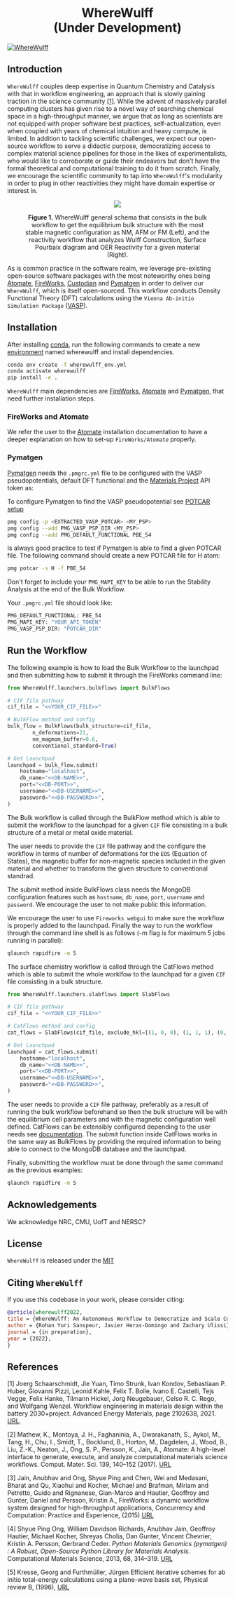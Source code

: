 <h1 align="center">WhereWulff <br/> (Under Development)</h1>


[![WhereWulff](https://github.com/ulissigroup/mo-wulff-workflow/actions/workflows/WhereWulff.yml/badge.svg)](https://github.com/ulissigroup/mo-wulff-workflow/actions/workflows/WhereWulff.yml)

## Introduction

`WhereWulff` couples deep expertise in Quantum Chemistry and Catalysis with that in workflow engineering, an approach that is slowly gaining traction in the science community [[1]](#1). While the advent of massively parallel computing clusters has given rise to a novel way of
searching chemical space in a high-throughput manner, we argue that as long as scientists are not
equipped with proper software best practices, self-actualization, even when coupled with years of
chemical intuition and heavy compute, is limited. In addition to tackling scientific challenges, we expect our open-source
workflow to serve a didactic purpose, democratizing access to complex material science pipelines
for those in the likes of experimentalists, who would like to corroborate or guide their endeavors
but don’t have the formal theoretical and computational training to do it from scratch. Finally, we encourage the scientific community to tap into `WhereWulff`'s modularity in order to plug in other reactivities they might have domain expertise or interest in.

<figure align="center">
	<img src="img/wherewulff_img.png">
	<figcaption>
		<p><b>Figure 1.</b> WhereWulff general schema that consists in the bulk workflow to get the
		equilibrium bulk structure with the most stable magnetic configuration as NM, AFM or FM (Left), and the reactivity workflow that analyzes Wulff Construction, Surface Pourbaix diagram and OER Reactivity for a given material (Right).
		</p>
	</figcaption>
</figure>

As is common practice in the software realm, we leverage pre-existing open-source software packages with the most noteworthy ones being [Atomate](#2), [FireWorks](#3), [Custodian](#4) and [Pymatgen](#4) in order to deliver our `WhereWulff`, which is itself open-sourced. This workflow conducts Density Functional Theory (DFT) calculations using the `Vienna Ab-initio Simulation Package` ([VASP](#5)).

## Installation

After installing [conda](http://conda.pydata.org/), run the following commands to create a new [environment](https://conda.io/docs/user-guide/tasks/manage-environments.html) named wherewulff and install dependencies.

```bash
conda env create -f wherewulff_env.yml
conda activate wherewulff
pip install -e .
```

`WhereWulff` main dependencies are [FireWorks](https://materialsproject.github.io/fireworks/), [Atomate](https://atomate.org) and [Pymatgen](https://pymatgen.org), that need further installation steps.

### FireWorks and Atomate

We refer the user to the [Atomate](https://atomate.org/installation.html) installation documentation to have a deeper explanation on how to set-up `FireWorks/Atomate` properly.

### Pymatgen

[Pymatgen](https://pymatgen.org) needs the `.pmgrc.yml` file to be configured with the VASP pseudopotentials, default DFT functional and the [Materials Project]() API token as:

To configure Pymatgen to find the VASP pseudopotential see [POTCAR setup](https://pymatgen.org/installation.html#)

```bash
pmg config -p <EXTRACTED_VASP_POTCAR> <MY_PSP>
pmg config --add PMG_VASP_PSP_DIR <MY_PSP>
pmg config --add PMG_DEFAULT_FUNCTIONAL PBE_54
```

Is always good practice to test if Pymatgen is able to find a given POTCAR file. The following command should create a new POTCAR file for H atom:

```bash
pmg potcar -s H -f PBE_54
```

Don't forget to include your `PMG_MAPI_KEY` to be able to run the Stability Analysis at the end of the Bulk Workflow.

Your `.pmgrc.yml` file should look like:
```bash
PMG_DEFAULT_FUNCTIONAL: PBE_54
PMG_MAPI_KEY: "YOUR_API_TOKEN"
PMG_VASP_PSP_DIR: "POTCAR_DIR"
```

## Run the Workflow

The following example is how to load the Bulk Workflow to the launchpad and then submitting how to submit it through the FireWorks command line:

```python
from WhereWulff.launchers.bulkflows import BulkFlows

# CIF file pathway
cif_file = "<<YOUR_CIF_FILE>>"

# BulkFlow method and config
bulk_flow = BulkFlows(bulk_structure=cif_file,
		n_deformations=21,
		nm_magmom_buffer=0.6,
		conventional_standard=True)

# Get Launchpad
launchpad = bulk_flow.submit(
    hostname="localhost",
    db_name="<<DB-NAME>>",
    port="<<DB-PORT>>",
    username="<<DB-USERNAME>>",
    password="<<DB-PASSWORD>>",
)
```

The Bulk workflow is called through the BulkFlow method which is able to submit the workflow to the launchpad for a given `CIF` file consisting in a bulk structure of a metal or metal oxide material.

The user needs to provide the `CIF` file pathway and the configure the workflow in terms of number of deformations for the `EOS` (Equation of States), the magnetic buffer for non-magnetic species included in the given material and whether to transform the given structure to conventional standrad.

The submit method inside BulkFlows class needs the MongoDB configuration features such as `hostname`, `db_name`, `port`, `username` and `password`. We encourage the user to not make public this information.

We encourage the user to use `Fireworks webgui` to make sure the workflow is properly added to the launchpad. Finally the way to run the workflow through the command line shell is as follows (-m flag is for maximum 5 jobs running in parallel): 

```bash
qlaunch rapidfire -m 5
```

The surface chemistry workflow is called through the CatFlows method which is able to submit the whole worklfow to the launchpad for a given `CIF` file consisting in a bulk structure.

```python
from WhereWulff.launchers.slabflows import SlabFlows

# CIF file pathway
cif_file = "<<YOUR_CIF_FILE>>"

# CatFlows method and config
cat_flows = SlabFlows(cif_file, exclude_hkl=[(1, 0, 0), (1, 1, 1), (0, 0, 1)])

# Get Launchpad
launchpad = cat_flows.submit(
    hostname="localhost",
    db_name="<<DB-NAME>>",
    port="<<DB-PORT>>",
    username="<<DB-USERNAME>>",
    password="<<DB-PASSWORD>>",
)
```

The user needs to provide a `CIF` file pathway, preferably as a result of running the bulk workflow beforehand so then the bulk structure will be with the equilibrium cell parameters and with the magnetic configuration well defined. CatFlows can be extensibly configured depending to the user needs see [documentation](https://github.com/ulissigroup/mo-wulff-workflow/blob/main/CatFlows/launchers/catflows.py). The submit function inside CatFlows works in the same way as BulkFlows by providing the required information to being able to connect to the MongoDB database and the launchpad.

Finally, submitting the workflow must be done through the same command as the previous examples:

```bash
qlaunch rapidfire -m 5
```

## Acknowledgements

We acknowledge NRC, CMU, UofT and NERSC?

## License

`WhereWulff` is released under the [MIT](https://github.com/ulissigroup/mo-wulff-workflow/blob/main/LICENSE.md)

## Citing `WhereWulff`

If you use this codebase in your work, please consider citing:

```bibtex
@article{wherewulff2022,
title = {WhereWulff: An Autonomous Workflow to Democratize and Scale Complex Material Discovery for Electrocatalysis},
author = {Rohan Yuri Sanspeur, Javier Heras-Domingo and Zachary Ulissi},
journal = {in preparation},
year = {2022},
}
```

## References
<a id="1">[1]</a> 
Joerg Schaarschmidt, Jie Yuan, Timo Strunk, Ivan Kondov, Sebastiaan P. Huber, Giovanni
Pizzi, Leonid Kahle, Felix T. Bolle, Ivano E. Castelli, Tejs Vegge, Felix Hanke, Tilmann Hickel,
Jorg Neugebauer, Celso R. C. Rego, and Wolfgang Wenzel. Workflow engineering in materials design 
within the battery 2030+project. Advanced Energy Materials, page 2102638, 2021. [URL](https://onlinelibrary.wiley.com/doi/10.1002/aenm.202102638).

<a id="2">[2]</a>
Mathew, K., Montoya, J. H., Faghaninia, A., Dwarakanath, S., Aykol, M., Tang, H., Chu, I., Smidt, T., Bocklund, B., Horton, M., Dagdelen, J.,
Wood, B., Liu, Z.-K., Neaton, J., Ong, S. P., Persson, K., Jain, A., Atomate: A high-level interface to generate, execute, and analyze
computational materials science workflows. Comput. Mater. Sci. 139, 140–152 (2017). [URL](https://doi.org/10.1016/j.commatsci.2017.07.030)

<a id="3">[3]</a> 
Jain, Anubhav and Ong, Shyue Ping and Chen, Wei and Medasani, Bharat and Qu, Xiaohui and Kocher, Michael and Brafman, Miriam and Petretto, Guido and Rignanese, Gian-Marco and Hautier, Geoffroy and Gunter, Daniel and Persson, Kristin A., FireWorks: a dynamic workflow system designed for high-throughput applications, Concurrency and Computation: Practice and Experience, (2015) [URL](http://dx.doi.org/10.1002/cpe.3505)

<a id="4">[4]</a> 
Shyue Ping Ong, William Davidson Richards, Anubhav Jain, Geoffroy Hautier,
Michael Kocher, Shreyas Cholia, Dan Gunter, Vincent Chevrier, Kristin A.
Persson, Gerbrand Ceder. *Python Materials Genomics (pymatgen) : A Robust,
Open-Source Python Library for Materials Analysis.* Computational
Materials Science, 2013, 68, 314–319. [URL](https://www.sciencedirect.com/science/article/pii/S0927025612006295)

<a id="5">[5]</a> 
Kresse, Georg and Furthmüller, Jürgen
Efficient iterative schemes for ab initio total-energy calculations using a plane-wave basis set, Physical review B, (1996), [URL](https://journals.aps.org/prb/abstract/10.1103/PhysRevB.54.11169)
